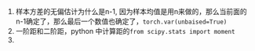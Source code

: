 1. 样本方差的无偏估计为什么是n-1, 因为样本均值是用n来做的，那么当前面的n-1确定了，那么最后一个数值也确定了，`torch.var(unbaised=True)`
1. 一阶距和二阶距，python 中计算距的`from scipy.stats import moment`
1. 